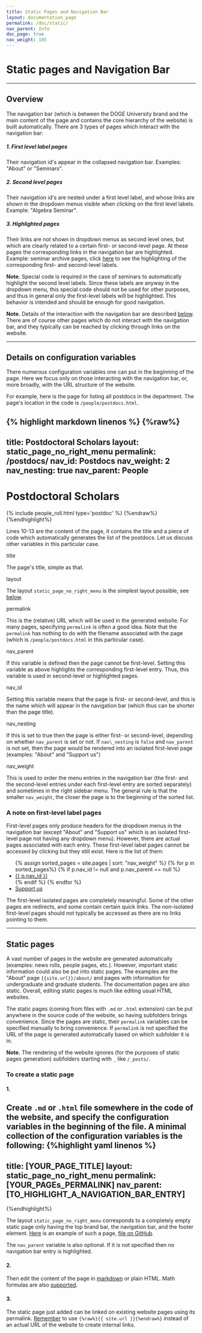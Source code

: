 ```yaml
---
title: Static Pages and Navigation Bar
layout: documentation_page
permalink: /doc/static/
nav_parent: Info
doc_page: true
nav_weight: 105
---
```


# Static pages and Navigation Bar

---

## Overview

The navigation bar
(which is between the DOGE University brand and the main content of the page and contains the core hierarchy of the website)
is built automatically.
There are 3 types of pages which interact with the navigation bar:

##### 1. First level label pages

Their navigation id's appear in the collapsed navigation bar. Examples: "About" or "Seminars".

##### 2. Second level pages

Their navigation id's are nested under a first level label, and
whose links are shown in the dropdown menus visible when clicking on the first level labels. Example: "Algebra Seminar".

##### 3. Highlighted pages

Their links are not shown in dropdown menus as second level ones, but which are clearly related to a certain first- or second-level page. At these pages the corresponding links in the navigation bar are highlighted. Example: seminar archive pages, click [here]({{site.url}}/seminars/algebra/2008-09/) to see the highlighting of the corresponding first- and second-level labels.

**Note.** Special code is required in the case of seminars to automatically highlight the second level labels.
Since these labels are anyway in the dropdown menu, this special code should not be used for other purposes, and
thus in general only the first-level labels will be highlighted. This behavior is intended and should be enough for good
navigation.

**Note.** Details of the interaction with the navigation bar are described [below](#conf_var).
There are of course other pages which do not interact with the navigation bar,
and they typically can be reached by clicking through links on the website.

---

## <a name="conf_var">Details on configuration variables</a>

There numerous configuration variables one can put in the beginning of the page.
Here we focus only on those interacting with the navigation bar, or, more broadly, with
the URL structure of the website.

For example, here is the page for listing all postdocs in the department.
The page's location in the code is `/people/postdocs.html`.

{% highlight markdown linenos %}
{%raw%}
---
title: Postdoctoral Scholars
layout: static_page_no_right_menu
permalink: /postdocs/
nav_id: Postdocs
nav_weight: 2
nav_nesting: true
nav_parent: People
---

<h1 class="mb-4">Postdoctoral Scholars</h1>

{% include people_roll.html type='postdoc' %}
{%endraw%}
{%endhighlight%}

Lines 10-13 are the content of the page, it contains the title and
a piece of code which automatically generates the list of the postdocs.
Let us discuss other variables in this particular case.

<span class="nonupper-h5">title</span>

The page's title, simple as that.

<span class="nonupper-h5">layout</span>

The layout `static_page_no_right_menu` is the simplest layout possible,
see [below](#empty_layout).

<span class="nonupper-h5">permalink</span>

This is the (relative) URL which will be used in the generated website.
For many pages, specifying `permalink` is often a good idea. Note that the
`permalink` has nothing to do with the filename associated
with the page (which is `/people/postdocs.html` in this particular case).

<span class="nonupper-h5">nav\_parent</span>

If this variable is defined then the page cannot be first-level.
Setting this variable as above highlights the corresponding first-level entry.
Thus, this variable is used in second-level or highlighted pages.

<span class="nonupper-h5">nav\_id</span>

Setting this variable means that the page is first- or second-level,
and this is the name which will appear in the navigation bar
(which thus can be shorter than the page title).

<span class="nonupper-h5">nav\_nesting</span>

If this is set to true then the page is either
first- or second-level, depending on
whether `nav_parent` is set or not.
If `nav\_nesting` is `false` and `nav_parent` is not set,
then the page would be rendered into an isolated first-level page
(examples: "About" and "Support us")

<span class="nonupper-h5">nav\_weight</span>

This is used to order the menu entries in the navigation bar
(the first- and the second-level entries under each first-level entry are
sorted separately) and sometimes in the right sidebar menu.
The general rule is that the smaller `nav_weight`, the
closer the page is to the beginning of the sorted list.

### A note on first-level label pages

First-level pages only produce headers for the dropdown menus in the navigation
bar (except "About" and "Support us" which is an isolated first-level page not having any dropdown menu).
However, there are actual pages associated with each entry.
These first-level label pages cannot be accessed by clicking
but they still exist. Here is the list of them:

<ul>
{% assign sorted_pages = site.pages | sort: "nav_weight" %}
{% for p in sorted_pages%}
{% if p.nav_id != null and p.nav_parent == null %}
<li><a href="{{site.url}}{{p.url}}">{{ p.nav_id }}</a></li>
{% endif %}
{% endfor %}
<li><a href="{{site.url}}/support/">Support us</a></li>
</ul>

The first-level isolated pages are completely meaningful.
Some of the other pages are redirects, and some contain
certain quick links. The non-isolated first-level pages
should not typically be accessed as there are no links pointing to them.

---

## Static pages

A vast number of pages in the website are generated automatically
(examples: news rolls, people pages, etc.).
However, important static information could also be put into
static pages. The examples are the "About" page `{{site.url}}/about/`
and pages with information for undergraduate and graduate students.
The documentation pages are also static.
Overall, editing static pages is much like editing usual HTML websites.

The static pages (coming from files with `.md` or `.html` extension)
can be put anywhere in the source code of the website,
so having subfolders brings convenience.
Since the pages are static, their `permalink` variables can be
specified manually to bring convenience.
If `permalink` is not specified the URL of the page is generated automatically
based on which subfolder it is in.

**Note.** The rendering of the
website ignores
(for the purposes of static pages generation)
subfolders starting with `_` like `/_posts/`.

### To create a static page

#### 1.

Create `.md` or `.html` file somewhere in the code of the website, and
specify the configuration variables in the beginning of the file. A minimal collection of the configuration
variables is the following:
{%highlight yaml linenos %}
---
title: [YOUR_PAGE_TITLE]
layout: static_page_no_right_menu
permalink: [YOUR_PAGEs_PERMALINK]
nav_parent: [TO_HIGHLIGHT_A_NAVIGATION_BAR_ENTRY]
---
{%endhighlight%}

<a name="empty_layout">The layout</a> `static_page_no_right_menu` corresponds to a completely empty static page
only having the top brand bar, the navigation bar, and the footer element.
[Here]({{site.url}}/emptypage/) is an example of such a page, [file on GitHub](https://raw.githubusercontent.com/uva-math/uva-math-code/master/emptypage.md).

The `nav_parent` variable is also optional. If it is not specified then
no navigation bar entry is highlighted.

#### 2.

Then edit the content of the page in
[markdown](https://github.com/adam-p/markdown-here/wiki/Markdown-Cheatsheet)
or plain HTML.
Math formulas are also [supported]({{site.url}}/doc/math/).

#### 3.

The static page just added can be linked on existing website pages
using its permalink. [Remember]({{site.url}}/doc/reminders/) to use
`{%raw%}{{ site.url }}{%endraw%}`
instead of an actual URL of the website to create internal links.
